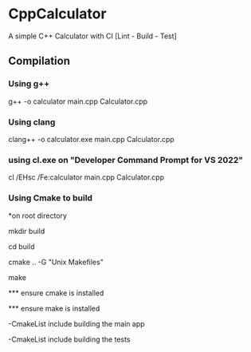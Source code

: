 # CppCalculator
 A simple C++ Calculator with CI [Lint - Build - Test]


## Compilation

### Using g++

g++ -o calculator main.cpp Calculator.cpp


### Using clang

clang++ -o calculator.exe main.cpp Calculator.cpp

### using cl.exe on "Developer Command Prompt for VS 2022"

cl /EHsc /Fe:calculator main.cpp Calculator.cpp



### Using Cmake to build

*on root directory

mkdir build

cd build

cmake .. -G "Unix Makefiles"

make



*** ensure cmake is installed

*** ensure make is installed

-CmakeList include building the main app

-CmakeList include building the tests